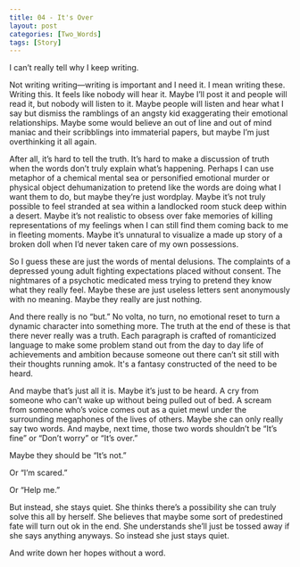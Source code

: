 ```yaml
---
title: 04 - It's Over
layout: post
categories: [Two_Words]
tags: [Story]
---
```


I can’t really tell why I keep writing.

Not writing writing—writing is important and I need it. I mean writing these. Writing this. It feels like nobody will hear it. Maybe I’ll post it and people will read it, but nobody will listen to it. Maybe people will listen and hear what I say but dismiss the ramblings of an angsty kid exaggerating their emotional relationships. Maybe some would believe an out of line and out of mind maniac and their scribblings into immaterial papers, but maybe I’m just overthinking it all again.

After all, it’s hard to tell the truth. It’s hard to make a discussion of truth when the words don’t truly explain what’s happening. Perhaps I can use metaphor of a chemical mental sea or personified emotional murder or physical object dehumanization to pretend like the words are doing what I want them to do, but maybe they’re just wordplay. Maybe it’s not truly possible to feel stranded at sea within a landlocked room stuck deep within a desert. Maybe it’s not realistic to obsess over fake memories of killing representations of my feelings when I can still find them coming back to me in fleeting moments. Maybe it’s unnatural to visualize a made up story of a broken doll when I’d never taken care of my own possessions.

So I guess these are just the words of mental delusions. The complaints of a depressed young adult fighting expectations placed without consent. The nightmares of a psychotic medicated mess trying to pretend they know what they really feel. Maybe these are just useless letters sent anonymously with no meaning. Maybe they really are just nothing.

And there really is no “but.” No volta, no turn, no emotional reset to turn a dynamic character into something more. The truth at the end of these is that there never really was a truth. Each paragraph is crafted of romanticized language to make some problem stand out from the day to day life of achievements and ambition because someone out there can’t sit still with their thoughts running amok. It's a fantasy constructed of the need to be heard.

And maybe that’s just all it is. Maybe it’s just to be heard. A cry from someone who can’t wake up without being pulled out of bed. A scream from someone who’s voice comes out as a quiet mewl under the surrounding megaphones of the lives of others. Maybe she can only really say two words. And maybe, next time, those two words shouldn’t be “It’s fine” or “Don’t worry” or “It’s over.”

Maybe they should be “It’s not.”

Or “I’m scared.”

Or “Help me.”

But instead, she stays quiet. She thinks there’s a possibility she can truly solve this all by herself. She believes that maybe some sort of predestined fate will turn out ok in the end. She understands she’ll just be tossed away if she says anything anyways. So instead she just stays quiet.

And write down her hopes without a word.
